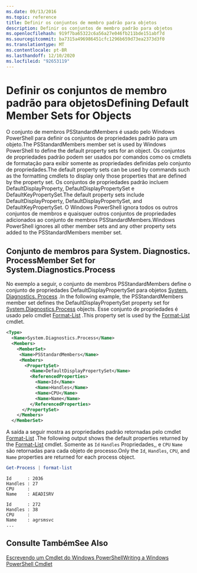 ```yaml
---
ms.date: 09/13/2016
ms.topic: reference
title: Definir os conjuntos de membro padrão para objetos
description: Definir os conjuntos de membro padrão para objetos
ms.openlocfilehash: 919f7ba65322c6a56a27e046fb211bde151abf7d
ms.sourcegitcommit: ba7315a496986451cfc1296b659d73ea2373d3f0
ms.translationtype: MT
ms.contentlocale: pt-BR
ms.lasthandoff: 12/10/2020
ms.locfileid: "92653119"
---
```

# <a name="defining-default-member-sets-for-objects"></a><span data-ttu-id="9c501-103">Definir os conjuntos de membro padrão para objetos</span><span class="sxs-lookup"><span data-stu-id="9c501-103">Defining Default Member Sets for Objects</span></span>

<span data-ttu-id="9c501-104">O conjunto de membros PSStandardMembers é usado pelo Windows PowerShell para definir os conjuntos de propriedades padrão para um objeto.</span><span class="sxs-lookup"><span data-stu-id="9c501-104">The PSStandardMembers member set is used by Windows PowerShell to define the default property sets for an object.</span></span> <span data-ttu-id="9c501-105">Os conjuntos de propriedades padrão podem ser usados por comandos como os cmdlets de formatação para exibir somente as propriedades definidas pelo conjunto de propriedades.</span><span class="sxs-lookup"><span data-stu-id="9c501-105">The default property sets can be used by commands such as the formatting cmdlets to display only those properties that are defined by the property set.</span></span> <span data-ttu-id="9c501-106">Os conjuntos de propriedades padrão incluem DefaultDisplayProperty, DefaultDisplayPropertySet e DefaultKeyPropertySet.</span><span class="sxs-lookup"><span data-stu-id="9c501-106">The default property sets include DefaultDisplayProperty, DefaultDisplayPropertySet, and DefaultKeyPropertySet.</span></span> <span data-ttu-id="9c501-107">O Windows PowerShell ignora todos os outros conjuntos de membros e quaisquer outros conjuntos de propriedades adicionados ao conjunto de membros PSStandardMembers.</span><span class="sxs-lookup"><span data-stu-id="9c501-107">Windows PowerShell ignores all other member sets and any other property sets added to the PSStandardMembers member set.</span></span>

## <a name="member-set-for-systemdiagnosticsprocess"></a><span data-ttu-id="9c501-108">Conjunto de membros para System. Diagnostics. Process</span><span class="sxs-lookup"><span data-stu-id="9c501-108">Member Set for System.Diagnostics.Process</span></span>

<span data-ttu-id="9c501-109">No exemplo a seguir, o conjunto de membros PSStandardMembers define o conjunto de propriedades DefaultDisplayPropertySet para objetos [System. Diagnostics. Process](/dotnet/api/System.Diagnostics.Process) .</span><span class="sxs-lookup"><span data-stu-id="9c501-109">In the following example, the PSStandardMembers member set defines the DefaultDisplayPropertySet property set for [System.Diagnostics.Process](/dotnet/api/System.Diagnostics.Process) objects.</span></span> <span data-ttu-id="9c501-110">Esse conjunto de propriedades é usado pelo cmdlet [Format-List](/powershell/module/Microsoft.PowerShell.Utility/Format-List) .</span><span class="sxs-lookup"><span data-stu-id="9c501-110">This property set is used by the [Format-List](/powershell/module/Microsoft.PowerShell.Utility/Format-List) cmdlet.</span></span>

```xml
<Type>
  <Name>System.Diagnostics.Process</Name>
  <Members>
    <MemberSet>
     <Name>PSStandardMembers</Name>
     <Members>
       <PropertySet>
         <Name>DefaultDisplayPropertySet</Name>
         <ReferencedProperties>
           <Name>Id</Name>
           <Name>Handles</Name>
           <Name>CPU</Name>
           <Name>Name</Name>
         </ReferencedProperties>
      </PropertySet>
    </Members>
  </MemberSet>
```

<span data-ttu-id="9c501-111">A saída a seguir mostra as propriedades padrão retornadas pelo cmdlet [Format-List](/powershell/module/Microsoft.PowerShell.Utility/Format-List) .</span><span class="sxs-lookup"><span data-stu-id="9c501-111">The following output shows the default properties returned by the [Format-List](/powershell/module/Microsoft.PowerShell.Utility/Format-List) cmdlet.</span></span> <span data-ttu-id="9c501-112">Somente as `Id` `Handles` Propriedades,, e `CPU` `Name` são retornadas para cada objeto de processo.</span><span class="sxs-lookup"><span data-stu-id="9c501-112">Only the `Id`, `Handles`, `CPU`, and `Name` properties are returned for each process object.</span></span>

```powershell
Get-Process | format-list
```

```output
Id      : 2036
Handles : 27
CPU     :
Name    : AEADISRV

Id      : 272
Handles : 38
CPU     :
Name    : agrsmsvc
...
```

## <a name="see-also"></a><span data-ttu-id="9c501-113">Consulte Também</span><span class="sxs-lookup"><span data-stu-id="9c501-113">See Also</span></span>

[<span data-ttu-id="9c501-114">Escrevendo um Cmdlet do Windows PowerShell</span><span class="sxs-lookup"><span data-stu-id="9c501-114">Writing a Windows PowerShell Cmdlet</span></span>](./writing-a-windows-powershell-cmdlet.md)
